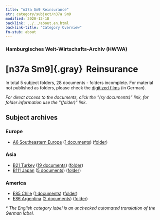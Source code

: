 ```yaml
---
title: "n37a Sm9 Reinsurance"
etr: category/subject/n37a Sm9
modified: 2020-12-18
backlink: ../../about.en.html
backlink-title: "Category Overview"
fn-stub: about
---
```


### Hamburgisches Welt-Wirtschafts-Archiv (HWWA)
# [n37a Sm9]{.gray}&#8201; Reinsurance&#160; 





In total 5 subject folders, 28 documents - folders incomplete.
For material not published as folders, please check the [digitized films](/film/h1_sh) (in German).

_For direct access to the documents, click the "(xy documents)" link, for folder information use the "(folder)" link._

## Subject archives



### Europe

- [A6 Southeastern Europe](../../../geo/about.en.html#A6) (<a href="https://dfg-viewer.de/show/?tx_dlf[id]=https://pm20.zbw.eu/mets/sh/1409xx/140900/1457xx/145744/public.mets.en.xml" target="_blank">1 documents</a>) ([folder](http://purl.org/pressemappe20/folder/sh/140900,145744))

### Asia

- [B21 Turkey](../../../geo/about.en.html#B21) (<a href="https://dfg-viewer.de/show/?tx_dlf[id]=https://pm20.zbw.eu/mets/sh/1411xx/141111/1457xx/145744/public.mets.en.xml" target="_blank">19 documents</a>) ([folder](http://purl.org/pressemappe20/folder/sh/141111,145744))
- [B111 Japan](../../../geo/about.en.html#B111) (<a href="https://dfg-viewer.de/show/?tx_dlf[id]=https://pm20.zbw.eu/mets/sh/1412xx/141272/1457xx/145744/public.mets.en.xml" target="_blank">5 documents</a>) ([folder](http://purl.org/pressemappe20/folder/sh/141272,145744))

### America

- [E85 Chile](../../../geo/about.en.html#E85) (<a href="https://dfg-viewer.de/show/?tx_dlf[id]=https://pm20.zbw.eu/mets/sh/1416xx/141691/1457xx/145744/public.mets.en.xml" target="_blank">1 documents</a>) ([folder](http://purl.org/pressemappe20/folder/sh/141691,145744))
- [E86 Argentina](../../../geo/about.en.html#E86) (<a href="https://dfg-viewer.de/show/?tx_dlf[id]=https://pm20.zbw.eu/mets/sh/1416xx/141692/1457xx/145744/public.mets.en.xml" target="_blank">2 documents</a>) ([folder](http://purl.org/pressemappe20/folder/sh/141692,145744))


_* The English category label is an unchecked automated translation of the German label._

